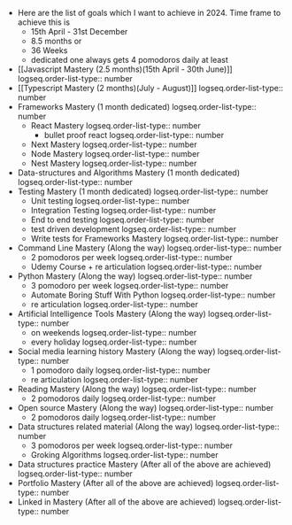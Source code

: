 - Here are the list of goals which I want to achieve in 2024. Time frame to achieve this is
	- 15th April - 31st December
	- 8.5 months or
	- 36 Weeks
	- dedicated one always gets 4 pomodoros daily at least
- [[Javascript Mastery (2.5 months)(15th April - 30th June)]]
  logseq.order-list-type:: number
- [[Typescript Mastery (2 months)(July - August)]]
  logseq.order-list-type:: number
- Frameworks Mastery (1 month dedicated)
  logseq.order-list-type:: number
	- React Mastery
	  logseq.order-list-type:: number
		- bullet proof react
		  logseq.order-list-type:: number
	- Next Mastery
	  logseq.order-list-type:: number
	- Node Mastery
	  logseq.order-list-type:: number
	- Nest Mastery
	  logseq.order-list-type:: number
- Data-structures and Algorithms Mastery (1 month dedicated)
  logseq.order-list-type:: number
- Testing Mastery (1 month dedicated)
  logseq.order-list-type:: number
	- Unit testing
	  logseq.order-list-type:: number
	- Integration Testing
	  logseq.order-list-type:: number
	- End to end testing
	  logseq.order-list-type:: number
	- test driven development
	  logseq.order-list-type:: number
	- Write tests for Frameworks Mastery
	  logseq.order-list-type:: number
- Command Line Mastery (Along the way)
  logseq.order-list-type:: number
	- 2 pomodoros per week
	  logseq.order-list-type:: number
	- Udemy Course + re articulation
	  logseq.order-list-type:: number
- Python Mastery (Along the way)
  logseq.order-list-type:: number
	- 3 pomodoro per week
	  logseq.order-list-type:: number
	- Automate Boring Stuff With Python
	  logseq.order-list-type:: number
	- re articulation
	  logseq.order-list-type:: number
- Artificial Intelligence Tools Mastery (Along the way)
  logseq.order-list-type:: number
	- on weekends
	  logseq.order-list-type:: number
	- every holiday
	  logseq.order-list-type:: number
- Social media learning history Mastery (Along the way)
  logseq.order-list-type:: number
	- 1 pomodoro daily
	  logseq.order-list-type:: number
	- re articulation
	  logseq.order-list-type:: number
- Reading Mastery (Along the way)
  logseq.order-list-type:: number
	- 2 pomodoros daily
	  logseq.order-list-type:: number
- Open source Mastery  (Along the way)
  logseq.order-list-type:: number
	- 2 pomodoros daily
	  logseq.order-list-type:: number
- Data structures related material (Along the way)
  logseq.order-list-type:: number
	- 3 pomodoros per week
	  logseq.order-list-type:: number
	- Groking Algorithms
	  logseq.order-list-type:: number
- Data structures practice Mastery (After all of the above are achieved)
  logseq.order-list-type:: number
- Portfolio Mastery (After all of the above are achieved)
  logseq.order-list-type:: number
- Linked in Mastery (After all of the above are achieved)
  logseq.order-list-type:: number
